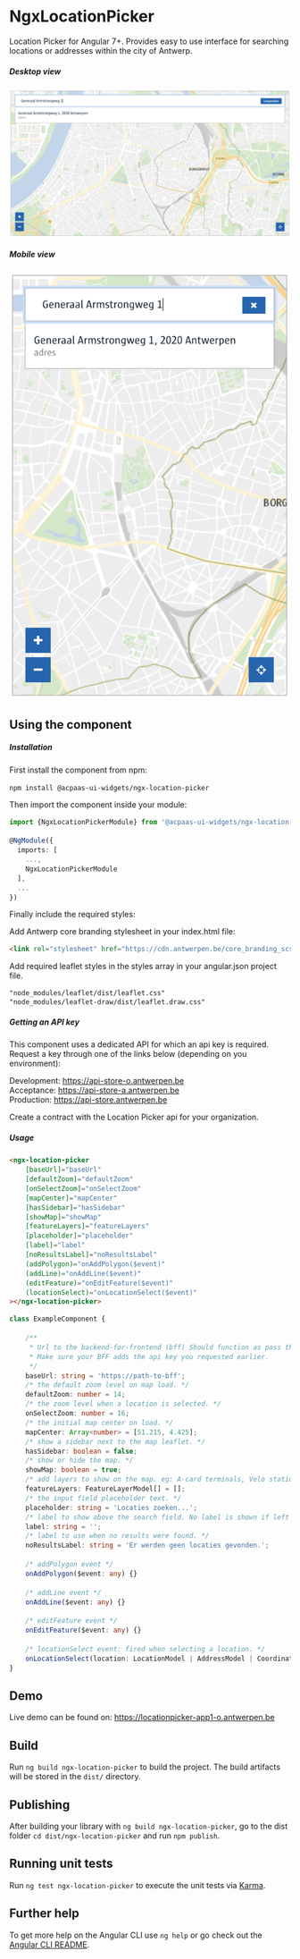 # NgxLocationPicker

Location Picker for Angular 7+. Provides easy to use interface for searching locations or addresses within the city of Antwerp.

##### Desktop view

![screenshot](desktop-view.png)

##### Mobile view

![screenshot](mobile-view.png)

## Using the component

##### Installation

First install the component from npm:

`npm install @acpaas-ui-widgets/ngx-location-picker`

Then import the component inside your module:

```ts
import {NgxLocationPickerModule} from '@acpaas-ui-widgets/ngx-location-picker';

@NgModule({
  imports: [
    ...,
    NgxLocationPickerModule
  ],
  ...
})
```

Finally include the required styles:

Add Antwerp core branding stylesheet in your index.html file:

```html
<link rel="stylesheet" href="https://cdn.antwerpen.be/core_branding_scss/3.0.3/main.min.css">
```

Add required leaflet styles in the styles array in your angular.json project file.

```
"node_modules/leaflet/dist/leaflet.css"
"node_modules/leaflet-draw/dist/leaflet.draw.css"
```

##### Getting an API key

This component uses a dedicated API for which an api key is required. Request a key through one of the links below (depending on you environment):

Development: https://api-store-o.antwerpen.be  
Acceptance: https://api-store-a.antwerpen.be  
Production: https://api-store.antwerpen.be  

Create a contract with the Location Picker api for your organization.

##### Usage

```html
<ngx-location-picker
    [baseUrl]="baseUrl"
    [defaultZoom]="defaultZoom"
    [onSelectZoom]="onSelectZoom"
    [mapCenter]="mapCenter"
    [hasSidebar]="hasSidebar"
    [showMap]="showMap"
    [featureLayers]="featureLayers"
    [placeholder]="placeholder"
    [label]="label"
    [noResultsLabel]="noResultsLabel"
    (addPolygon)="onAddPolygon($event)"
    (addLine)="onAddLine($event)"
    (editFeature)="onEditFeature($event)"
    (locationSelect)="onLocationSelect($event)"
></ngx-location-picker>
```

```ts
class ExampleComponent {
    
    /**
     * Url to the backend-for-frontend (bff) Should function as pass through to the Location Picker API.
     * Make sure your BFF adds the api key you requested earlier.
     */
    baseUrl: string = 'https://path-to-bff';
    /* the default zoom level on map load. */
    defaultZoom: number = 14;
    /* the zoom level when a location is selected. */
    onSelectZoom: number = 16;
    /* the initial map center on load. */
    mapCenter: Array<number> = [51.215, 4.425];
    /* show a sidebar next to the map leaflet. */
    hasSidebar: boolean = false;
    /* show or hide the map. */
    showMap: boolean = true;
    /* add layers to show on the map. eg: A-card terminals, Velo stations, ... */
    featureLayers: FeatureLayerModel[] = [];
    /* the input field placeholder text. */
    placeholder: string = 'Locaties zoeken...';
    /* label to show above the search field. No label is shown if left empty */
    label: string = '';
    /* label to use when no results were found. */
    noResultsLabel: string = 'Er werden geen locaties gevonden.';
    
    /* addPolygon event */
    onAddPolygon($event: any) {}
    
    /* addLine event */
    onAddLine($event: any) {}
    
    /* editFeature event */
    onEditFeature($event: any) {}
    
    /* locationSelect event: fired when selecting a location. */
    onLocationSelect(location: LocationModel | AddressModel | CoordinateModel) {}
}
```

## Demo

Live demo can be found on:
https://locationpicker-app1-o.antwerpen.be

## Build

Run `ng build ngx-location-picker` to build the project. The build artifacts will be stored in the `dist/` directory.

## Publishing

After building your library with `ng build ngx-location-picker`, go to the dist folder `cd dist/ngx-location-picker` and run `npm publish`.

## Running unit tests

Run `ng test ngx-location-picker` to execute the unit tests via [Karma](https://karma-runner.github.io).

## Further help

To get more help on the Angular CLI use `ng help` or go check out the [Angular CLI README](https://github.com/angular/angular-cli/blob/master/README.md).
